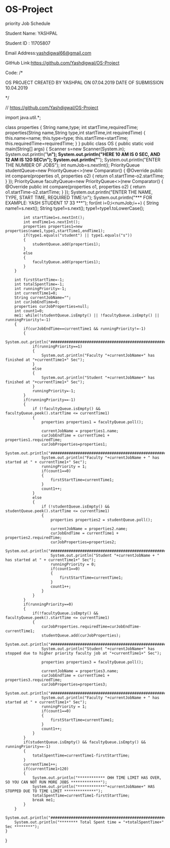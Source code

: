 # OS-Project
priority Job Schedule

Student Name: YASHPAL

Student ID : 11705807

Email Address:yashdigwal66@gmail.com

GitHub Link:https://github.com/Yashdigwal/OS-Project

Code:
/*

OS PROJECT CREATED BY YASHPAL 
ON 07.04.2019
DATE OF SUBMISSION 10.04.2019

 */

// https://github.com/Yashdigwal/OS-Project

import java.util.*;

class properties
{
    String name,type;
    int startTime,requiredTime;
    properties(String name,String type,int startTime,int requiredTime)
    {
        this.name=name;
        this.type=type;
        this.startTime=startTime;
        this.requiredTime=requiredTime;
    }
}
public class OS
{
    public static void main(String[] args)
    {
        Scanner s=new Scanner(System.in);
        System.out.println("********************************************************\n");
        System.out.println("HERE 10 AM IS 0 SEC, AND 12 AM IS 120 SEC\n");
        System.out.println("********************************************************");
        System.out.println("ENTER THE NUMBER OF JOBS");
        int numJob=s.nextInt();
        PriorityQueue<properties> studentQueue=new PriorityQueue<>(new Comparator<properties>() {
            @Override
            public int compare(properties o1, properties o2) {
                return o1.startTime-o2.startTime;
            }
        });
        PriorityQueue<properties> facultyQueue=new PriorityQueue<>(new Comparator<properties>() {
            @Override
            public int compare(properties o1, properties o2) {
                return o1.startTime-o2.startTime;
            }
        });
        System.out.println("ENTER THE NAME, TYPE, START TIME, REQUIRED TIME:\n");
        System.out.println("*** FOR EXAMPLE: YASH STUDENT 17 33 ***");
        for(int i=0;i<numJob;i++)
        {
            String name1=s.next();
            String type1=s.next();
            type1=type1.toLowerCase();

            int startTime1=s.nextInt();
            int endTime1=s.nextInt();
            properties properties1=new properties(name1,type1,startTime1,endTime1);
            if(type1.equals("student") || type1.equals("s"))
            {
                studentQueue.add(properties1);
            }
            else
            {
                facultyQueue.add(properties1);
            }
        }

        int firstStartTime=-1;
        int totalSpentTime=-1;
        int runningPriority=-1;
        int currentTime1=0;
        String currentJobName="";
        int curJobEndTime=0;
        properties curJobProperties=null;
        int count1=0;
        me1: while(!studentQueue.isEmpty() || !facultyQueue.isEmpty() || runningPriority!=-1)
        {
            if(curJobEndTime==currentTime1 && runningPriority!=-1)
            {
                System.out.println("##################################################################################");
                if(runningPriority==1)
                {
                    System.out.println("Faculty "+currentJobName+" has finished at "+currentTime1+" Sec");
                }
                else
                {
                    System.out.println("Student "+currentJobName+" has finished at "+currentTime1+" Sec");
                }
                runningPriority=-1;
            }
            if(runningPriority==-1)
            {
                if (!facultyQueue.isEmpty() && facultyQueue.peek().startTime <= currentTime1)
                {
                    properties properties1 = facultyQueue.poll();

                    currentJobName = properties1.name;
                    curJobEndTime = currentTime1 + properties1.requiredTime;
                    curJobProperties=properties1;
                    System.out.println("##################################################################################");
                    System.out.println("Faculty "+currentJobName + " has started at " + currentTime1+" Sec");
                    runningPriority = 1;
                    if(count1==0)
                    {
                        firstStartTime=currentTime1;
                    }
                    count1++;
                }
                else
                {
                    if (!studentQueue.isEmpty() && studentQueue.peek().startTime <= currentTime1)
                    {
                        properties properties2 = studentQueue.poll();

                        currentJobName = properties2.name;
                        curJobEndTime = currentTime1 + properties2.requiredTime;
                        curJobProperties=properties2;
                        System.out.println("##################################################################################");
                        System.out.println("Student "+currentJobName + " has started at " + currentTime1+" Sec");
                        runningPriority = 0;
                        if(count1==0)
                        {
                            firstStartTime=currentTime1;
                        }
                        count1++;
                    }
                }
            }
            if(runningPriority==0)
            {
                if(!facultyQueue.isEmpty() && facultyQueue.peek().startTime <= currentTime1)
                {
                    curJobProperties.requiredTime=curJobEndTime-currentTime1;
                    studentQueue.add(curJobProperties);
                    System.out.println("##################################################################################");
                    System.out.println("Student "+currentJobName+" has stopped due to higher priority faculty job at "+currentTime1+" Sec");

                    properties properties3 = facultyQueue.poll();

                    currentJobName = properties3.name;
                    curJobEndTime = currentTime1 + properties3.requiredTime;
                    curJobProperties=properties3;
                    System.out.println("##################################################################################");
                    System.out.println("Faculty "+currentJobName + " has started at " + currentTime1+" Sec");
                    runningPriority = 1;
                    if(count1==0)
                    {
                        firstStartTime=currentTime1;
                    }
                    count1++;
                }
            }
            if(studentQueue.isEmpty() && facultyQueue.isEmpty() && runningPriority==-1)
            {
                totalSpentTime=currentTime1-firstStartTime;
            }
            currentTime1++;
            if(currentTime1>120)
            {
                System.out.println("************ OHH TIME LIMIT HAS OVER, SO YOU CAN NOT RUN MORE JOBS *************");
                System.out.println("************"+currentJobName+" HAS STOPPED DUE TO TIME LIMIT **************");
                totalSpentTime=currentTime1-firstStartTime;
                break me1;
            }
        }
        System.out.println("##################################################################################");
        System.out.println("******** Total Spent time = "+totalSpentTime+" Sec ********");
    }
}
